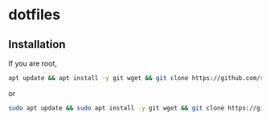 # dotfiles

## Installation
If you are root, 
~~~bash
apt update && apt install -y git wget && git clone https://github.com/snowphone/dotfiles ~/.dotfiles && cd ~/.dotfiles && ./install.sh
~~~
or
~~~bash
sudo apt update && sudo apt install -y git wget && git clone https://github.com/snowphone/dotfiles ~/.dotfiles && cd ~/.dotfiles && ./install.sh
~~~
